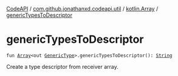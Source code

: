 [CodeAPI](../../index.md) / [com.github.jonathanxd.codeapi.util](../index.md) / [kotlin.Array](index.md) / [genericTypesToDescriptor](.)

# genericTypesToDescriptor

`fun `[`Array`](https://kotlinlang.org/api/latest/jvm/stdlib/kotlin/-array/index.html)`<out `[`GenericType`](../../com.github.jonathanxd.codeapi.type/-generic-type/index.md)`>.genericTypesToDescriptor(): `[`String`](https://kotlinlang.org/api/latest/jvm/stdlib/kotlin/-string/index.html)

Create a type descriptor from receiver array.

